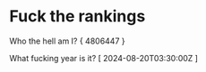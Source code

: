 # Fuck the rankings

Who the hell am I?
{ 4806447 }

What fucking year is it?
[ 2024-08-20T03:30:00Z ]
